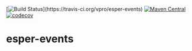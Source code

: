 [![Build Status](https://travis-ci.org/vpro/esper-events.svg?)](https://travis-ci.org/vpro/esper-events)
[![Maven Central](https://img.shields.io/maven-central/v/nl.vpro/esper-events.svg?label=Maven%20Central)](https://search.maven.org/search?q=g:%22nl.vpro%22%20AND%20a:%22esper-events%22)
[![codecov](https://codecov.io/gh/vpro/esper-events/branch/master/graph/badge.svg)](https://codecov.io/gh/vpro/esper-events)


# esper-events
